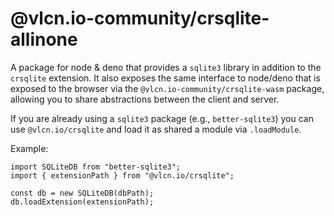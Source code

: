 # @vlcn.io-community/crsqlite-allinone

A package for node & deno that provides a `sqlite3` library in addition to the `crsqlite` extension. It also exposes the same interface to node/deno that is exposed to the browser via the `@vlcn.io-community/crsqlite-wasm` package, allowing you to share abstractions between the client and server.

If you are already using a `sqlite3` package (e.g., `better-sqlite3`) you can use `@vlcn.io/crsqlite` and load it as shared a module via `.loadModule`.

Example:

```
import SQLiteDB from "better-sqlite3";
import { extensionPath } from "@vlcn.io/crsqlite";

const db = new SQLiteDB(dbPath);
db.loadExtension(extensionPath);
```
